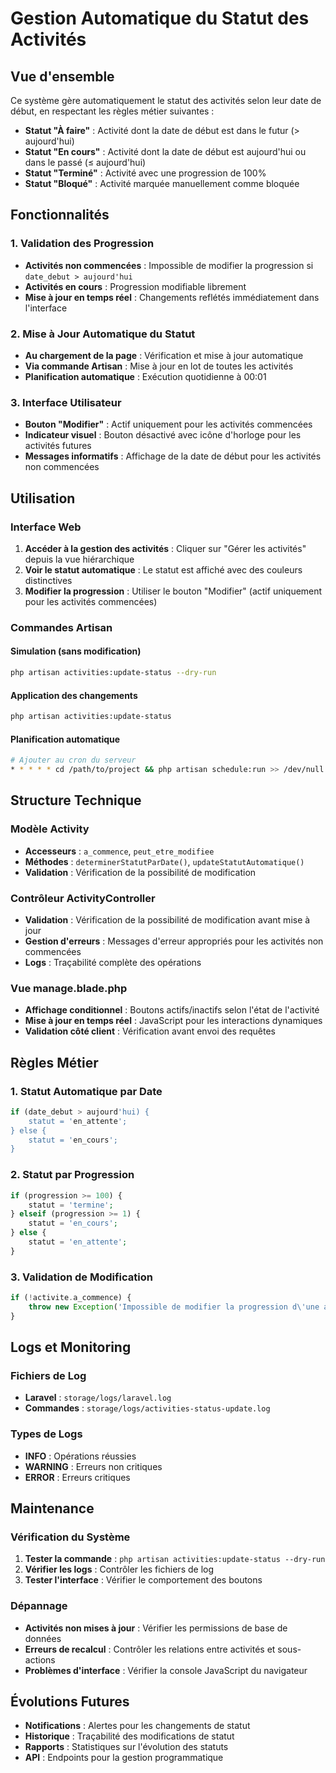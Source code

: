 # Gestion Automatique du Statut des Activités

## Vue d'ensemble

Ce système gère automatiquement le statut des activités selon leur date de début, en respectant les règles métier suivantes :

-   **Statut "À faire"** : Activité dont la date de début est dans le futur (> aujourd'hui)
-   **Statut "En cours"** : Activité dont la date de début est aujourd'hui ou dans le passé (≤ aujourd'hui)
-   **Statut "Terminé"** : Activité avec une progression de 100%
-   **Statut "Bloqué"** : Activité marquée manuellement comme bloquée

## Fonctionnalités

### 1. Validation des Progression

-   **Activités non commencées** : Impossible de modifier la progression si `date_debut > aujourd'hui`
-   **Activités en cours** : Progression modifiable librement
-   **Mise à jour en temps réel** : Changements reflétés immédiatement dans l'interface

### 2. Mise à Jour Automatique du Statut

-   **Au chargement de la page** : Vérification et mise à jour automatique
-   **Via commande Artisan** : Mise à jour en lot de toutes les activités
-   **Planification automatique** : Exécution quotidienne à 00:01

### 3. Interface Utilisateur

-   **Bouton "Modifier"** : Actif uniquement pour les activités commencées
-   **Indicateur visuel** : Bouton désactivé avec icône d'horloge pour les activités futures
-   **Messages informatifs** : Affichage de la date de début pour les activités non commencées

## Utilisation

### Interface Web

1. **Accéder à la gestion des activités** : Cliquer sur "Gérer les activités" depuis la vue hiérarchique
2. **Voir le statut automatique** : Le statut est affiché avec des couleurs distinctives
3. **Modifier la progression** : Utiliser le bouton "Modifier" (actif uniquement pour les activités commencées)

### Commandes Artisan

#### Simulation (sans modification)

```bash
php artisan activities:update-status --dry-run
```

#### Application des changements

```bash
php artisan activities:update-status
```

#### Planification automatique

```bash
# Ajouter au cron du serveur
* * * * * cd /path/to/project && php artisan schedule:run >> /dev/null 2>&1
```

## Structure Technique

### Modèle Activity

-   **Accesseurs** : `a_commence`, `peut_etre_modifiee`
-   **Méthodes** : `determinerStatutParDate()`, `updateStatutAutomatique()`
-   **Validation** : Vérification de la possibilité de modification

### Contrôleur ActivityController

-   **Validation** : Vérification de la possibilité de modification avant mise à jour
-   **Gestion d'erreurs** : Messages d'erreur appropriés pour les activités non commencées
-   **Logs** : Traçabilité complète des opérations

### Vue manage.blade.php

-   **Affichage conditionnel** : Boutons actifs/inactifs selon l'état de l'activité
-   **Mise à jour en temps réel** : JavaScript pour les interactions dynamiques
-   **Validation côté client** : Vérification avant envoi des requêtes

## Règles Métier

### 1. Statut Automatique par Date

```php
if (date_debut > aujourd'hui) {
    statut = 'en_attente';
} else {
    statut = 'en_cours';
}
```

### 2. Statut par Progression

```php
if (progression >= 100) {
    statut = 'termine';
} elseif (progression >= 1) {
    statut = 'en_cours';
} else {
    statut = 'en_attente';
}
```

### 3. Validation de Modification

```php
if (!activite.a_commence) {
    throw new Exception('Impossible de modifier la progression d\'une activité non commencée');
}
```

## Logs et Monitoring

### Fichiers de Log

-   **Laravel** : `storage/logs/laravel.log`
-   **Commandes** : `storage/logs/activities-status-update.log`

### Types de Logs

-   **INFO** : Opérations réussies
-   **WARNING** : Erreurs non critiques
-   **ERROR** : Erreurs critiques

## Maintenance

### Vérification du Système

1. **Tester la commande** : `php artisan activities:update-status --dry-run`
2. **Vérifier les logs** : Contrôler les fichiers de log
3. **Tester l'interface** : Vérifier le comportement des boutons

### Dépannage

-   **Activités non mises à jour** : Vérifier les permissions de base de données
-   **Erreurs de recalcul** : Contrôler les relations entre activités et sous-actions
-   **Problèmes d'interface** : Vérifier la console JavaScript du navigateur

## Évolutions Futures

-   **Notifications** : Alertes pour les changements de statut
-   **Historique** : Traçabilité des modifications de statut
-   **Rapports** : Statistiques sur l'évolution des statuts
-   **API** : Endpoints pour la gestion programmatique
